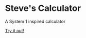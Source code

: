 # Steve's Calculator
A System 1 inspired calculator

[Try it out!](https://steves-calculator.netlify.app)
